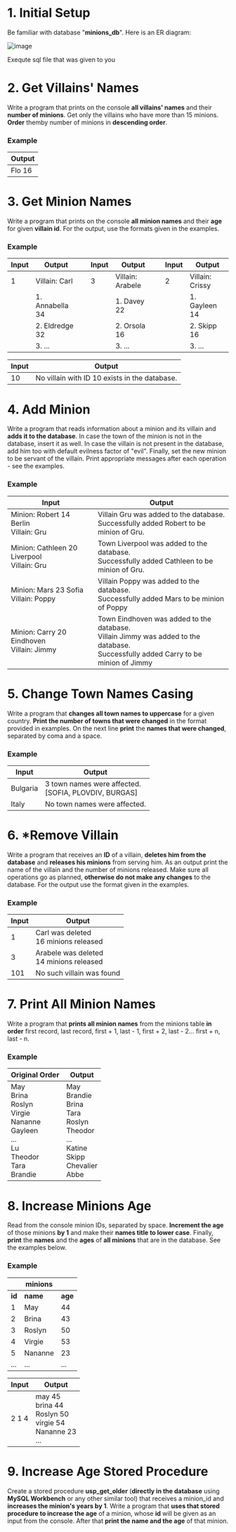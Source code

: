 # 1. Initial Setup

Be familiar with database "**minions_db**". Here is an ER diagram:

![image](https://user-images.githubusercontent.com/87463484/163552286-9589e2c3-86ed-4240-9fa3-ebdf6438716d.png)

Exequte sql file that was given to you

# 2. Get Villains' Names

Write a program that prints on the console **all villains' names** and their **number of minions**. Get only the villains who have more than 15 minions. 
**Order** themby number of minions in **descending order**.

### Example

| **Output** |
| --- |
| Flo 16 |

# 3. Get Minion Names

Write a program that prints on the console **all minion names** and their **age** for given **villain id**. For the output, use the formats given in the examples.

### Example

| **Input** | **Output** | | **Input** | **Output** | | **Input** | **Output** | 
| --- | --- | --- | --- | --- | --- | --- | --- |
| 1 | Villain: Carl   | | 3 | Villain: Arabele | | 2 | Villain: Crissy |
|   | 1. Annabella 34 | |   | 1. Davey 22      | |   | 1. Gayleen 14   |
|   | 2. Eldredge 32  | |   | 2. Orsola 16     | |   | 2. Skipp 16     |
|   | 3. ...          | |   | 3. ...           | |   | 3. ...          |

| **Input** | **Output** |
| --- | --- |
| 10 | No villain with ID 10 exists in the database. |

# 4. Add Minion

Write a program that reads information about a minion and its villain and **adds it to the database**. In case the town of the minion is not in the database, 
insert it as well. In case the villain is not present in the database, add him too with default evilness factor of "evil".
Finally, set the new minion to be servant of the villain. Print appropriate messages after each operation - see the examples.

### Example

| **Input** | **Output** |
| --- | --- |
| Minion: Robert 14 Berlin <br> Villain: Gru	    | Villain Gru was added to the database. <br> Successfully added Robert to be minion of Gru.                                                  |
| Minion: Cathleen 20 Liverpool <br> Villain: Gru | Town Liverpool was added to the database. <br> Successfully added Cathleen to be minion of Gru.                                             |
| Minion: Mars 23 Sofia <br> Villain: Poppy	      | Villain Poppy was added to the database. <br> Successfully added Mars to be minion of Poppy                                                 |
| Minion: Carry 20 Eindhoven <br> Villain: Jimmy	| Town Eindhoven was added to the database. <br> Villain Jimmy was added to the database. <br> Successfully added Carry to be minion of Jimmy |

# 5. Change Town Names Casing

Write a program that **changes all town names to uppercase** for a given country. **Print the number of towns that were changed** in the format provided in examples. 
On the next line **print** the **names that were changed**, separated by coma and a space.

### Example

| **Input** | **Output** |
| --- | --- |
| Bulgaria | 3 town names were affected. <br> [SOFIA, PLOVDIV, BURGAS] | 
| Italy    | No town names were affected.                              | 

# 6. *Remove Villain

Write a program that receives an **ID** of a villain, **deletes him from the database** and **releases his minions** from serving him. 
As an output print the name of the villain and the number of minions released. 
Make sure all operations go as planned, **otherwise do not make any changes** to the database. For the output use the format given in the examples.

### Example

| **Input** | **Output** |
| --- | --- |
| 1   | Carl was deleted <br> 16 minions released    | 
| 3   | Arabele was deleted <br> 14 minions released | 
| 101 | No such villain was found                    | 

# 7. Print All Minion Names

Write a program that **prints all minion names** from the minions table **in order** 
first record, last record, first + 1, last - 1, first + 2, last - 2... first + n, last - n.

### Example

| **Original Order** | **Output** |
| --- | --- |
| May <br> Brina <br> Roslyn <br> Virgie <br> Nananne <br> Gayleen <br> ... <br> Lu <br> Theodor <br> Tara <br> Brandie | May <br> Brandie <br> Brina <br> Tara <br> Roslyn <br> Theodor <br> ... <br> Katine <br> Skipp <br> Chevalier <br> Abbe |

# 8. Increase Minions Age

Read from the console minion IDs, separated by space. **Increment the age** of those minions **by 1** and make their **names title to lower case**. 
Finally, **print** the **names** and the **ages** of **all minions** that are in the database. See the examples below.

### Example

| | **minions** | |
| --- | --- | --- |
| **id** | **name** | **age** |
| 1	  | May	    | 44  |
| 2	  | Brina	  | 43  |
| 3	  | Roslyn  |	50  |
| 4	  | Virgie  | 53  |
| 5	  | Nananne |	23  |
| ... |	...	    | ... |

| **Input** | **Output** |
| --- | --- |
| 2 1 4 |	may 45 <br> brina 44 <br> Roslyn 50 <br> virgie 54 <br> Nananne 23 <br> ... |

# 9. Increase Age Stored Procedure

Create a stored procedure **usp_get_older** (**directly in the database** using **MySQL Workbench** or any other similar tool) that receives a minion_id and 
**increases the minion's years by 1**. Write a program that **uses that stored procedure to increase the age** of a minion, 
whose **id** will be given as an input from the console. After that **print the name and the age** of that minion.
